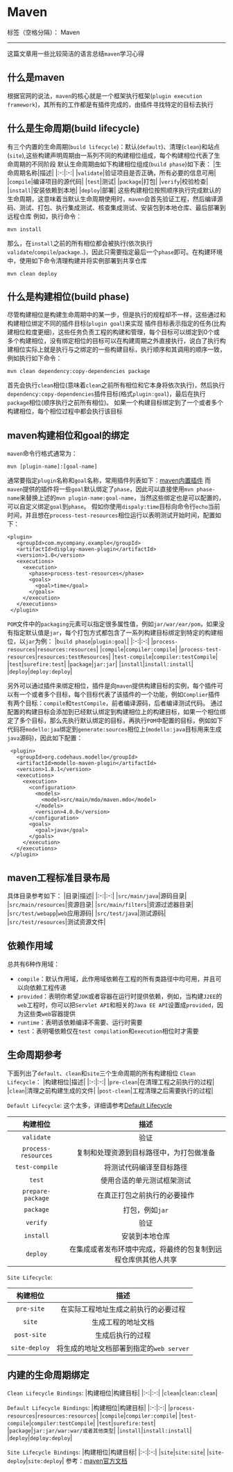 ﻿# Maven

标签（空格分隔）： Maven

---

这篇文章用一些比较简洁的语言总结`maven`学习心得
## 什么是maven ##
根据官网的说法，`maven`的核心就是一个框架执行框架(`plugin execution framework`)，其所有的工作都是有插件完成的，由插件寻找特定的目标去执行

## 什么是生命周期(build lifecycle) ##
有三个内置的生命周期(`build lifecycle`)：默认(`default`)、清理(`clean`)和站点(`site`),这些构建声明周期由一系列不同的构建相位组成，每个构建相位代表了生命周期的不同阶段
默认生命周期由如下构建相位组成(`build phase`)如下表：
|生命周期名称|描述|
|:-:|:-:|
|`validate`|验证项目是否正确，所有必要的信息可用|
|`compile`|编译项目的源代码|
|`test`|测试|
|`package`|打包|
|`verify`|校验检查|
|`install`|安装依赖到本地|
|`deploy`|部署|
这些构建相位按照顺序执行完成默认的生命周期，这意味着当默认生命周期使用时，`maven`会首先验证工程，然后编译源码、测试、打包、执行集成测试、核查集成测试、安装包到本地仓库、最后部署到远程仓库
例如，执行命令：

    mvn install

那么，在`install`之前的所有相位都会被执行(依次执行`validate`/`compile`/`package`..)，因此只需要指定最后一个`phase`即可。在构建环境中，使用如下命令清理构建并将实例部署到共享仓库

    mvn clean deploy
    
## 什么是构建相位(build phase) ##
尽管构建相位是构建生命周期中的某一步，但是执行的规程却不一样，这些通过和构建相位绑定不同的插件目标(`plugin goal`)来实现
插件目标表示指定的任务(比构建相位粒度更细)，这些任务负责工程的构建和管理，每个目标可以绑定到0个或 多个构建相位，没有绑定相位的目标可以在构建周期之外直接执行，说白了执行构建相位实际上就是执行与之绑定的一些构建目标，执行顺序和其调用的顺序一致，例如执行如下命令：

    mvn clean dependency:copy-dependencies package
    
首先会执行`clean`相位(意味着`clean`之前所有相位和它本身将依次执行)，然后执行`dependency:copy-dependencies`插件目标(格式`plugin:goal`)，最后在执行`package`相位(顺序执行之前所有相位)。
如果一个构建目标绑定到了一个或者多个构建相位，每个相位过程中都会执行该目标

## maven构建相位和goal的绑定 ##
`maven`命令行格式通常为：

    mvn [plugin-name]:[goal-name]

通常要指定`plugin`名称和`goal`名称，常用插件列表如下：[maven内置插件][1]
而`maven`提供的插件将一些`goal`默认绑定了`phase`，因此可以直接使用`mvn phase-name`来替换上述的`mvn plugin-name:goal-name`，当然这些绑定也是可以配置的，可以自定义绑定`goal`到`phase`。
假如你使用`dispaly:time`目标向命令行`echo`当前时间，并且想在`process-test-resources`相位运行以表明测试开始时间，配置如下：

    <plugin>
       <groupId>com.mycompany.example</groupId>
       <artifactId>display-maven-plugin</artifactId>
       <version>1.0</version>
       <executions>
         <execution>
           <phase>process-test-resources</phase>
           <goals>
             <goal>time</goal>
           </goals>
         </execution>
       </executions>
     </plugin>
`POM`文件中的`packaging`元素可以指定很多属性值，例如`jar/war/ear/pom`，如果没有指定默认值是`jar`，每个打包方式都包含了一系列构建目标绑定到特定的构建相位，以`jar`为例：
|`build phase`|`plugin:goal`|
|:-:|:-:|
|`process-resources`|`resources:resources`|
|`compile`|`compiler:compile`|
|`process-test-resources`|`resources:testResources`|
|`test-compile`|`compiler:testCompile`|
|`test`|`surefire:test`|
|`package`|`jar:jar`|
|`install`|`install:install`|
|`deploy`|`deploy:deploy`|

另外可以通过插件来绑定相位，插件是向`maven`提供构建目标的实例，每个插件可以有一个或者多个目标，每个目标代表了该插件的一个功能，例如`Complier`插件有两个目标：`compile`和`testCompile`，前者编译源码，后者编译测试代码。
通过配置的构建目标会添加到已经默认绑定到构建相位上的构建目标，如果一个相位绑定了多个目标，那么先执行默认绑定的目标，再执行`POM`中配置的目标，例如如下代码将`modello:jaa`绑定到`generate:sources`相位上(`modello:java`目标用来生成`java`源码)，因此如下配置：

     <plugin>
       <groupId>org.codehaus.modello</groupId>
       <artifactId>modello-maven-plugin</artifactId>
       <version>1.8.1</version>
       <executions>
         <execution>
           <configuration>
             <models>
               <model>src/main/mdo/maven.mdo</model>
             </models>
             <version>4.0.0</version>
           </configuration>
           <goals>
             <goal>java</goal>
           </goals>
         </execution>
       </executions>
     </plugin>

## maven工程标准目录布局 ##
具体目录参考如下：
|目录|描述|
|:-:|:-:|
|`src/main/java`|源码目录|
|`src/main/resources`|资源目录|
|`src/main/filters`|资源过滤器目录|
|`src/test/webapp`|`web`应用源码|
|`src/test/java`|测试源码|
|`src/test/resources`|测试资源文件|

## 依赖作用域 ##
总共有6种作用域：

 - `compile`：默认作用域，此作用域依赖在工程的所有类路径中均可用，并且可以向依赖工程传递
 - `provided`：表明你希望`JDK`或者容器在运行时提供依赖，例如，当构建`J2EE`的`web`工程时，你可以把`Servlet API`和相关的`Java EE API`设置成`provided`，因为这些类`web`容器提供
 - `runtime`：表明该依赖编译不需要、运行时需要
 - `test`：表明噶依赖仅在`test compilation`和`execution`相位时才需要

## 生命周期参考 ##
下面列出了`default`、`clean`和`site`三个生命周期的所有构建相位
`Clean Lifecycle`：
|构建相位|描述|
|:-:|:-:|
|`pre-clean`|在清理工程之前执行的过程|
|`clean`|清理之前构建生成的文件|
|`post-clean`|工程清理之后需要执行的过程|

`Default Lifecycle`:
这个太多，详细请参考[Default Lifecycle][2]

|构建相位|描述|
|:-:|:-:|
|`validate`|验证|
|`process-resources`|复制和处理资源到目标路径中，为打包做准备|
|`test-compile`|将测试代码编译至目标路径|
|`test`|使用合适的单元测试框架测试|
|`prepare-package`|在真正打包之前执行的必要操作|
|`package`|打包，例如`jar`|
|`verify`|验证|
|`install`|安装到本地仓库|
|`deploy`|在集成或者发布环境中完成，将最终的包复制到远程仓库供其他人共享|

`Site Lifecycle`:

|构建相位|描述|
|:-:|:-:|
|`pre-site`|在实际工程地址生成之前执行的必要过程|
|`site`|生成工程的地址文档|
|`post-site`|生成后执行的过程|
|`site-deploy`|将生成的地址文档部署到指定的`web server`|

## 内建的生命周期绑定 ##
`Clean Lifecycle Bindings`:
|构建相位|构建目标|
|:-:|:-:|
|`clean`|`clean:clean`|

`Default Lifecycle Bindings`:
|构建相位|构建目标|
|:-:|:-:|
|`process-resources`|`resources:resources`|
|`compile`|`compiler:compile`|
|`test-compile`|`compiler:testCompile`|
|`test`|`surefire:test`|
|`package`|`jar:jar/war:war/或者其他类型`|
|`install`|`install:install`|
|`deploy`|`deploy:deploy`|

`Site Lifecycle Bindings`:
|构建相位|构建目标|
|:-:|:-:|
|`site`|`site:site`|
|`site-deploy`|`site:deploy`|
参考：[maven官方文档][3]


  [1]: https://maven.apache.org/plugins/index.html
  [2]: http://maven.apache.org/guides/introduction/introduction-to-the-lifecycle.html
  [3]: http://maven.apache.org/guides/getting-started/index.html